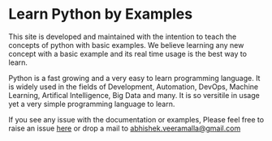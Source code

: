 # Learn Python by Examples

This site is developed and maintained with the intention to teach the concepts of python with basic examples. We believe learning any new concept with a basic example and its real time usage is the best way to learn.

Python is a fast growing and a very easy to learn programming language. It is widely used in the fields of Development, Automation, DevOps, Machine Learning, Artifical Intelligence, Big Data and many. It is so versitile in usage yet a very simple programming language to learn.

If you see any issue with the documentation or examples, Please feel free to raise an issue [here](https://github.com/devops-by-examples/Python) or drop a mail to abhishek.veeramalla@gmail.com
